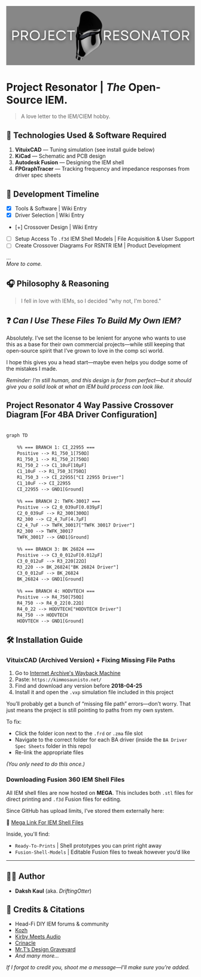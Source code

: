 ![Banner](./GitHub%20Assets/GitHub%20Banner.png)

# __Project Resonator | *The* Open-Source IEM.__  
> A love letter to the IEM/CIEM hobby.

## 🔧 Technologies Used & Software Required

1. **VituixCAD**             — Tuning simulation (see install guide below)  
2. **KiCad**                 — Schematic and PCB design  
3. **Autodesk Fusion**       — Designing the IEM shell  
4. **FPGraphTracer**         — Tracking frequency and impedance responses from driver spec sheets  

## 📅 Development Timeline

- [x] Tools & Software                        | Wiki Entry  
- [x] Driver Selection                        | Wiki Entry  
- [+] Crossover Design                        | Wiki Entry  
- [ ] Setup Access To `.f3d` IEM Shell Models | File Acquisition & User Support  
- [ ] Create Crossover Diagrams For RSNTR IEM | Product Development  

...  
_More to come._

## 🎧 Philosophy & Reasoning

> I fell in love with IEMs, so I decided "why not, I'm bored."

## ❓ *Can I Use These Files To Build My Own IEM?*

Absolutely. I’ve set the license to be lenient for anyone who wants to use this as a base for their own commercial projects—while still keeping that open-source spirit that I’ve grown to love in the comp sci world.

I hope this gives you a head start—maybe even helps you dodge some of the mistakes I made.

*Reminder: I’m still human, and this design is far from perfect—but it should give you a solid look at what an IEM build process can look like.*

## Project Resonator 4 Way Passive Crossover Diagram [For 4BA Driver Configuration]

```mermaid

graph TD

    %% === BRANCH 1: CI_22955 ===
    Positive --> R1_750_1[750Ω]
    R1_750_1 --> R1_750_2[750Ω]
    R1_750_2 --> C1_10uF[10µF]
    C1_10uF --> R1_750_3[750Ω]
    R1_750_3 --> CI_22955["CI 22955 Driver"]
    C1_10uF --> CI_22955
    CI_22955 --> GND1[Ground]

    %% === BRANCH 2: TWFK-30017 ===
    Positive --> C2_0_039uF[0.039µF]
    C2_0_039uF --> R2_300[300Ω]
    R2_300 --> C2_4_7uF[4.7µF]
    C2_4_7uF --> TWFK_30017["TWFK 30017 Driver"]
    R2_300 --> TWFK_30017
    TWFK_30017 --> GND1[Ground]

    %% === BRANCH 3: BK 26824 ===
    Positive --> C3_0_012uF[0.012µF]
    C3_0_012uF --> R3_220[22Ω]
    R3_220 --> BK_26824["BK 26824 Driver"]
    C3_0_012uF --> BK_26824
    BK_26824 --> GND1[Ground]

    %% === BRANCH 4: HODVTECH ===
    Positive --> R4_750[750Ω]
    R4_750 --> R4_0_22[0.22Ω]
    R4_0_22 --> HODVTECH["HODVTECH Driver"]
    R4_750 --> HODVTECH
    HODVTECH --> GND1[Ground]

```

## 🛠️ Installation Guide

### VituixCAD (Archived Version) + Fixing Missing File Paths

1. Go to [Internet Archive's Wayback Machine](https://archive.org/)  
2. Paste: `https://kimmosaunisto.net/`  
3. Find and download any version before **2018-04-25**  
4. Install it and open the `.vxp` simulation file included in this project  

You’ll probably get a bunch of “missing file path” errors—don’t worry. That just means the project is still pointing to paths from my own system.

To fix:
- Click the folder icon next to the `.frd` or `.zma` file slot
- Navigate to the correct folder for each BA driver (inside the `BA Driver Spec Sheets` folder in this repo)
- Re-link the appropriate files

*(You only need to do this once.)*

### Downloading Fusion 360 IEM Shell Files

All IEM shell files are now hosted on **MEGA**. This includes both `.stl` files for direct printing and `.f3d` Fusion files for editing.

Since GitHub has upload limits, I’ve stored them externally here:

🔗 [Mega Link For IEM Shell Files](https://mega.nz/folder/2Z4WzYDR#g-NULd1YQFsHa81YXLZzIw)

Inside, you'll find:

- `Ready-To-Prints`     | Shell prototypes you can print right away  
- `Fusion-Shell-Models` | Editable Fusion files to tweak however you’d like

---

## 👨‍💻 Author

- **Daksh Kaul** (aka. *DriftingOtter*)

## 🙌 Credits & Citations

- Head-Fi DIY IEM forums & community  
- [Kozh](https://www.youtube.com/@kozh4013/videos)  
- [Kirby Meets Audio](https://youtu.be/QClvPIuW3zI?si=NcwjdGAZriBUcmHE)  
- [Crinacle](https://www.youtube.com/watch?v=tCqV3ZRcZ9g&t=1227s)  
- [Mr.T’s Design Graveyard](https://youtu.be/3FGNw28xBr0?si=LEpJtPCjVtikS_FK)  
- *And many more...*  

*If I forgot to credit you, shoot me a message—I’ll make sure you’re added.*
